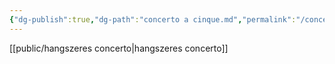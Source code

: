 ```yaml
---
{"dg-publish":true,"dg-path":"concerto a cinque.md","permalink":"/concerto-a-cinque/"}
---
```


[[public/hangszeres concerto\|hangszeres concerto]]


